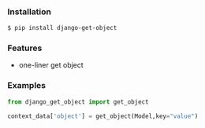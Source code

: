 ### Installation
```bash
$ pip install django-get-object
```

### Features
*   one-liner get object

### Examples
```python
from django_get_object import get_object

context_data['object'] = get_object(Model,key="value")
```

